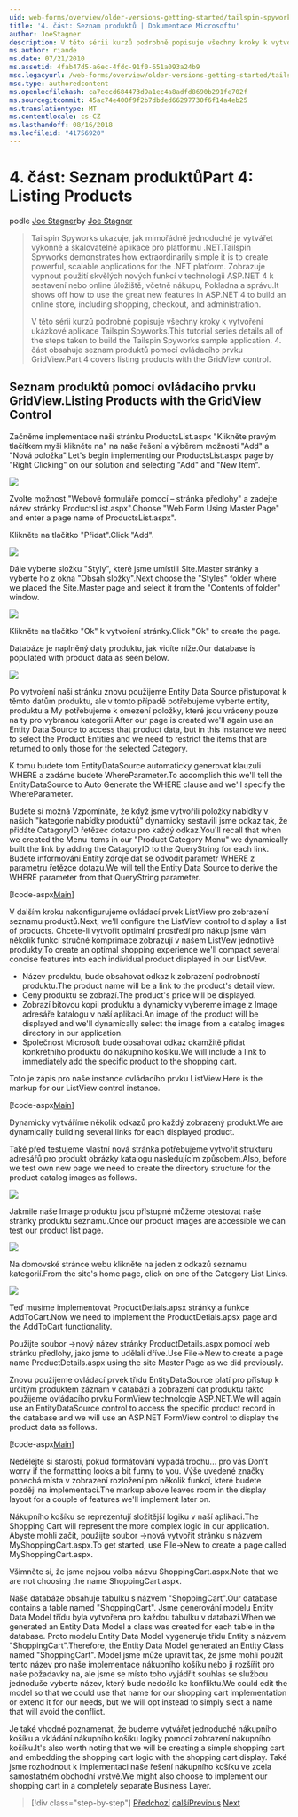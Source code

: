 ```yaml
---
uid: web-forms/overview/older-versions-getting-started/tailspin-spyworks/tailspin-spyworks-part-4
title: '4. část: Seznam produktů | Dokumentace Microsoftu'
author: JoeStagner
description: V této sérii kurzů podrobně popisuje všechny kroky k vytvoření ukázkové aplikace Tailspin Spyworks. 4. část obsahuje seznam produktů s GridView sml...
ms.author: riande
ms.date: 07/21/2010
ms.assetid: 4fab47d5-a6ec-4fdc-91f0-651a093a24b9
msc.legacyurl: /web-forms/overview/older-versions-getting-started/tailspin-spyworks/tailspin-spyworks-part-4
msc.type: authoredcontent
ms.openlocfilehash: ca7eccd684473d9a1ec4a8adfd8690b291fe702f
ms.sourcegitcommit: 45ac74e400f9f2b7dbded66297730f6f14a4eb25
ms.translationtype: MT
ms.contentlocale: cs-CZ
ms.lasthandoff: 08/16/2018
ms.locfileid: "41756920"
---
```

<a name="part-4-listing-products"></a><span data-ttu-id="e11c1-104">4. část: Seznam produktů</span><span class="sxs-lookup"><span data-stu-id="e11c1-104">Part 4: Listing Products</span></span>
====================
<span data-ttu-id="e11c1-105">podle [Joe Stagner](https://github.com/JoeStagner)</span><span class="sxs-lookup"><span data-stu-id="e11c1-105">by [Joe Stagner](https://github.com/JoeStagner)</span></span>

> <span data-ttu-id="e11c1-106">Tailspin Spyworks ukazuje, jak mimořádně jednoduché je vytvářet výkonné a škálovatelné aplikace pro platformu .NET.</span><span class="sxs-lookup"><span data-stu-id="e11c1-106">Tailspin Spyworks demonstrates how extraordinarily simple it is to create powerful, scalable applications for the .NET platform.</span></span> <span data-ttu-id="e11c1-107">Zobrazuje vypnout použití skvělých nových funkcí v technologii ASP.NET 4 k sestavení nebo online úložiště, včetně nákupu, Pokladna a správu.</span><span class="sxs-lookup"><span data-stu-id="e11c1-107">It shows off how to use the great new features in ASP.NET 4 to build an online store, including shopping, checkout, and administration.</span></span>
> 
> <span data-ttu-id="e11c1-108">V této sérii kurzů podrobně popisuje všechny kroky k vytvoření ukázkové aplikace Tailspin Spyworks.</span><span class="sxs-lookup"><span data-stu-id="e11c1-108">This tutorial series details all of the steps taken to build the Tailspin Spyworks sample application.</span></span> <span data-ttu-id="e11c1-109">4. část obsahuje seznam produktů pomocí ovládacího prvku GridView.</span><span class="sxs-lookup"><span data-stu-id="e11c1-109">Part 4 covers listing products with the GridView control.</span></span>


## <a id="_Toc260221670"></a>  <span data-ttu-id="e11c1-110">Seznam produktů pomocí ovládacího prvku GridView.</span><span class="sxs-lookup"><span data-stu-id="e11c1-110">Listing Products with the GridView Control</span></span>

<span data-ttu-id="e11c1-111">Začněme implementace naši stránku ProductsList.aspx "Klikněte pravým tlačítkem myši klikněte na" na naše řešení a výběrem možnosti "Add" a "Nová položka".</span><span class="sxs-lookup"><span data-stu-id="e11c1-111">Let's begin implementing our ProductsList.aspx page by "Right Clicking" on our solution and selecting "Add" and "New Item".</span></span>

![](tailspin-spyworks-part-4/_static/image1.jpg)

<span data-ttu-id="e11c1-112">Zvolte možnost "Webové formuláře pomocí – stránka předlohy" a zadejte název stránky ProductsList.aspx".</span><span class="sxs-lookup"><span data-stu-id="e11c1-112">Choose "Web Form Using Master Page" and enter a page name of ProductsList.aspx".</span></span>

<span data-ttu-id="e11c1-113">Klikněte na tlačítko "Přidat".</span><span class="sxs-lookup"><span data-stu-id="e11c1-113">Click "Add".</span></span>

![](tailspin-spyworks-part-4/_static/image2.jpg)

<span data-ttu-id="e11c1-114">Dále vyberte složku "Styly", které jsme umístili Site.Master stránky a vyberte ho z okna "Obsah složky".</span><span class="sxs-lookup"><span data-stu-id="e11c1-114">Next choose the "Styles" folder where we placed the Site.Master page and select it from the "Contents of folder" window.</span></span>

![](tailspin-spyworks-part-4/_static/image3.jpg)

<span data-ttu-id="e11c1-115">Klikněte na tlačítko "Ok" k vytvoření stránky.</span><span class="sxs-lookup"><span data-stu-id="e11c1-115">Click "Ok" to create the page.</span></span>

<span data-ttu-id="e11c1-116">Databáze je naplněný daty produktu, jak vidíte níže.</span><span class="sxs-lookup"><span data-stu-id="e11c1-116">Our database is populated with product data as seen below.</span></span>

![](tailspin-spyworks-part-4/_static/image4.jpg)

<span data-ttu-id="e11c1-117">Po vytvoření naši stránku znovu použijeme Entity Data Source přistupovat k těmto datům produktu, ale v tomto případě potřebujeme vyberte entity, produktu a My potřebujeme k omezení položky, které jsou vráceny pouze na ty pro vybranou kategorii.</span><span class="sxs-lookup"><span data-stu-id="e11c1-117">After our page is created we'll again use an Entity Data Source to access that product data, but in this instance we need to select the Product Entities and we need to restrict the items that are returned to only those for the selected Category.</span></span>

<span data-ttu-id="e11c1-118">K tomu budete tom EntityDataSource automaticky generovat klauzuli WHERE a zadáme budete WhereParameter.</span><span class="sxs-lookup"><span data-stu-id="e11c1-118">To accomplish this we'll tell the EntityDataSource to Auto Generate the WHERE clause and we'll specify the WhereParameter.</span></span>

<span data-ttu-id="e11c1-119">Budete si možná Vzpomínáte, že když jsme vytvořili položky nabídky v našich "kategorie nabídky produktů" dynamicky sestavili jsme odkaz tak, že přidáte CatagoryID řetězec dotazu pro každý odkaz.</span><span class="sxs-lookup"><span data-stu-id="e11c1-119">You'll recall that when we created the Menu Items in our "Product Category Menu" we dynamically built the link by adding the CatagoryID to the QueryString for each link.</span></span> <span data-ttu-id="e11c1-120">Budete informováni Entity zdroje dat se odvodit parametr WHERE z parametru řetězce dotazu.</span><span class="sxs-lookup"><span data-stu-id="e11c1-120">We will tell the Entity Data Source to derive the WHERE parameter from that QueryString parameter.</span></span>

[!code-aspx[Main](tailspin-spyworks-part-4/samples/sample1.aspx)]

<span data-ttu-id="e11c1-121">V dalším kroku nakonfigurujeme ovládací prvek ListView pro zobrazení seznamu produktů.</span><span class="sxs-lookup"><span data-stu-id="e11c1-121">Next, we'll configure the ListView control to display a list of products.</span></span> <span data-ttu-id="e11c1-122">Chcete-li vytvořit optimální prostředí pro nákup jsme vám několik funkcí stručné komprimace zobrazují v našem ListVew jednotlivé produkty.</span><span class="sxs-lookup"><span data-stu-id="e11c1-122">To create an optimal shopping experience we'll compact several concise features into each individual product displayed in our ListVew.</span></span>

- <span data-ttu-id="e11c1-123">Název produktu, bude obsahovat odkaz k zobrazení podrobností produktu.</span><span class="sxs-lookup"><span data-stu-id="e11c1-123">The product name will be a link to the product's detail view.</span></span>
- <span data-ttu-id="e11c1-124">Ceny produktu se zobrazí.</span><span class="sxs-lookup"><span data-stu-id="e11c1-124">The product's price will be displayed.</span></span>
- <span data-ttu-id="e11c1-125">Zobrazí bitovou kopii produktu a dynamicky vybereme image z Image adresáře katalogu v naší aplikaci.</span><span class="sxs-lookup"><span data-stu-id="e11c1-125">An image of the product will be displayed and we'll dynamically select the image from a catalog images directory in our application.</span></span>
- <span data-ttu-id="e11c1-126">Společnost Microsoft bude obsahovat odkaz okamžitě přidat konkrétního produktu do nákupního košíku.</span><span class="sxs-lookup"><span data-stu-id="e11c1-126">We will include a link to immediately add the specific product to the shopping cart.</span></span>

<span data-ttu-id="e11c1-127">Toto je zápis pro naše instance ovládacího prvku ListView.</span><span class="sxs-lookup"><span data-stu-id="e11c1-127">Here is the markup for our ListView control instance.</span></span>

[!code-aspx[Main](tailspin-spyworks-part-4/samples/sample2.aspx)]

<span data-ttu-id="e11c1-128">Dynamicky vytváříme několik odkazů pro každý zobrazený produkt.</span><span class="sxs-lookup"><span data-stu-id="e11c1-128">We are dynamically building several links for each displayed product.</span></span>

<span data-ttu-id="e11c1-129">Také před testujeme vlastní nová stránka potřebujeme vytvořit strukturu adresářů pro produkt obrázky katalogu následujícím způsobem.</span><span class="sxs-lookup"><span data-stu-id="e11c1-129">Also, before we test own new page we need to create the directory structure for the product catalog images as follows.</span></span>

![](tailspin-spyworks-part-4/_static/image1.png)

<span data-ttu-id="e11c1-130">Jakmile naše Image produktu jsou přístupné můžeme otestovat naše stránky produktu seznamu.</span><span class="sxs-lookup"><span data-stu-id="e11c1-130">Once our product images are accessible we can test our product list page.</span></span>

![](tailspin-spyworks-part-4/_static/image5.jpg)

<span data-ttu-id="e11c1-131">Na domovské stránce webu klikněte na jeden z odkazů seznamu kategorií.</span><span class="sxs-lookup"><span data-stu-id="e11c1-131">From the site's home page, click on one of the Category List Links.</span></span>

![](tailspin-spyworks-part-4/_static/image6.jpg)

<span data-ttu-id="e11c1-132">Teď musíme implementovat ProductDetials.apsx stránky a funkce AddToCart.</span><span class="sxs-lookup"><span data-stu-id="e11c1-132">Now we need to implement the ProductDetials.apsx page and the AddToCart functionality.</span></span>

<span data-ttu-id="e11c1-133">Použijte soubor -&gt;nový název stránky ProductDetails.aspx pomocí web stránku předlohy, jako jsme to udělali dříve.</span><span class="sxs-lookup"><span data-stu-id="e11c1-133">Use File-&gt;New to create a page name ProductDetails.aspx using the site Master Page as we did previously.</span></span>

<span data-ttu-id="e11c1-134">Znovu použijeme ovládací prvek třídu EntityDataSource platí pro přístup k určitým produktem záznam v databázi a zobrazení dat produktu takto použijeme ovládacího prvku FormView technologie ASP.NET.</span><span class="sxs-lookup"><span data-stu-id="e11c1-134">We will again use an EntityDataSource control to access the specific product record in the database and we will use an ASP.NET FormView control to display the product data as follows.</span></span>

[!code-aspx[Main](tailspin-spyworks-part-4/samples/sample3.aspx)]

<span data-ttu-id="e11c1-135">Nedělejte si starosti, pokud formátování vypadá trochu... pro vás.</span><span class="sxs-lookup"><span data-stu-id="e11c1-135">Don't worry if the formatting looks a bit funny to you.</span></span> <span data-ttu-id="e11c1-136">Výše uvedené značky ponechá místa v zobrazení rozložení pro několik funkcí, které budete později na implementaci.</span><span class="sxs-lookup"><span data-stu-id="e11c1-136">The markup above leaves room in the display layout for a couple of features we'll implement later on.</span></span>

<span data-ttu-id="e11c1-137">Nákupního košíku se reprezentují složitější logiku v naší aplikaci.</span><span class="sxs-lookup"><span data-stu-id="e11c1-137">The Shopping Cart will represent the more complex logic in our application.</span></span> <span data-ttu-id="e11c1-138">Abyste mohli začít, použijte soubor -&gt;nová vytvořit stránku s názvem MyShoppingCart.aspx.</span><span class="sxs-lookup"><span data-stu-id="e11c1-138">To get started, use File-&gt;New to create a page called MyShoppingCart.aspx.</span></span>

<span data-ttu-id="e11c1-139">Všimněte si, že jsme nejsou volba názvu ShoppingCart.aspx.</span><span class="sxs-lookup"><span data-stu-id="e11c1-139">Note that we are not choosing the name ShoppingCart.aspx.</span></span>

<span data-ttu-id="e11c1-140">Naše databáze obsahuje tabulku s názvem "ShoppingCart".</span><span class="sxs-lookup"><span data-stu-id="e11c1-140">Our database contains a table named "ShoppingCart".</span></span> <span data-ttu-id="e11c1-141">Jsme generování modelu Entity Data Model třídu byla vytvořena pro každou tabulku v databázi.</span><span class="sxs-lookup"><span data-stu-id="e11c1-141">When we generated an Entity Data Model a class was created for each table in the database.</span></span> <span data-ttu-id="e11c1-142">Proto modelu Entity Data Model vygeneruje třídu Entity s názvem "ShoppingCart".</span><span class="sxs-lookup"><span data-stu-id="e11c1-142">Therefore, the Entity Data Model generated an Entity Class named "ShoppingCart".</span></span> <span data-ttu-id="e11c1-143">Model jsme může upravit tak, že jsme mohli použít tento název pro naše implementace nákupního košíku nebo ji rozšířit pro naše požadavky na, ale jsme se místo toho vyjádřit souhlas se službou jednoduše vyberte název, který bude nedošlo ke konfliktu.</span><span class="sxs-lookup"><span data-stu-id="e11c1-143">We could edit the model so that we could use that name for our shopping cart implementation or extend it for our needs, but we will opt instead to simply slect a name that will avoid the conflict.</span></span>

<span data-ttu-id="e11c1-144">Je také vhodné poznamenat, že budeme vytvářet jednoduché nákupního košíku a vkládání nákupního košíku logiky pomocí zobrazení nákupního košíku.</span><span class="sxs-lookup"><span data-stu-id="e11c1-144">It's also worth noting that we will be creating a simple shopping cart and embedding the shopping cart logic with the shopping cart display.</span></span> <span data-ttu-id="e11c1-145">Také jsme rozhodnout k implementaci naše řešení nákupního košíku ve zcela samostatném obchodní vrstvě.</span><span class="sxs-lookup"><span data-stu-id="e11c1-145">We might also choose to implement our shopping cart in a completely separate Business Layer.</span></span>

> [!div class="step-by-step"]
> <span data-ttu-id="e11c1-146">[Předchozí](tailspin-spyworks-part-3.md)
> [další](tailspin-spyworks-part-5.md)</span><span class="sxs-lookup"><span data-stu-id="e11c1-146">[Previous](tailspin-spyworks-part-3.md)
[Next](tailspin-spyworks-part-5.md)</span></span>
